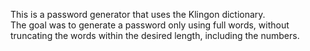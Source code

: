 This is a password generator that uses the Klingon dictionary.  
The goal was to generate a password only using full words, 
without truncating the words within the desired length, including the numbers.
